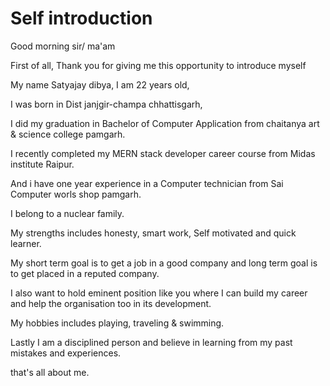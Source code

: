 # Self introduction

Good morning sir/ ma'am

First of all, Thank you for giving me this opportunity to introduce myself

My name Satyajay dibya, I am 22 years old, 

I was born in Dist janjgir-champa chhattisgarh,

I did my graduation in Bachelor of Computer Application from chaitanya art & science college pamgarh.

I recently completed my MERN stack developer career course from Midas institute Raipur.

And i have one year experience in a Computer technician from Sai Computer worls shop pamgarh.

I belong to a nuclear family. 

My strengths includes honesty, smart work, Self motivated and quick learner.

My short term goal is to get a job in a good company and long term goal is to get placed in a reputed company.

I also want to hold eminent position like you where I can build my career and help the organisation too in its development. 

My hobbies includes playing, traveling & swimming.

Lastly I am a disciplined person and believe in learning from my past mistakes and experiences.

that's all about me.

